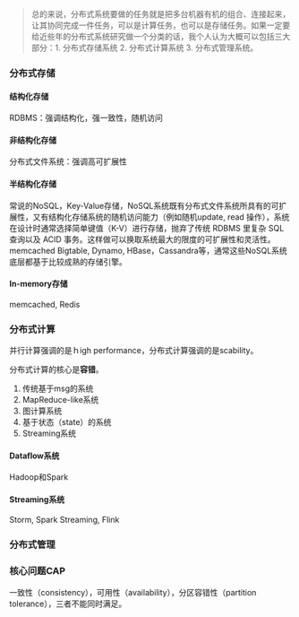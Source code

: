 
> 总的来说，分布式系统要做的任务就是把多台机器有机的组合、连接起来，让其协同完成一件任务，可以是计算任务，也可以是存储任务。如果一定要给近些年的分布式系统研究做一个分类的话，我个人认为大概可以包括三大部分：1. 分布式存储系统 2. 分布式计算系统 3. 分布式管理系统。

### 分布式存储

#### 结构化存储

RDBMS：强调结构化，强一致性，随机访问

#### 非结构化存储

分布式文件系统：强调高可扩展性

#### 半结构化存储

常说的NoSQL，Key-Value存储，NoSQL系统既有分布式文件系统所具有的可扩展性，又有结构化存储系统的随机访问能力（例如随机update, read 操作），系统在设计时通常选择简单键值（K-V）进行存储，抛弃了传统 RDBMS 里复杂 SQL 查询以及 ACID 事务。这样做可以换取系统最大的限度的可扩展性和灵活性。
memcached
Bigtable, Dynamo, HBase，Cassandra等，通常这些NoSQL系统底层都基于比较成熟的存储引擎。

#### In-memory存储

memcached, Redis

### 分布式计算

并行计算强调的是ｈigh performance，分布式计算强调的是scability。

分布式计算的核心是**容错**。

1. 传统基于msg的系统
2. MapReduce-like系统
3. 图计算系统
4. 基于状态（state）的系统
5. Streaming系统

#### Dataflow系统

Hadoop和Spark

#### Streaming系统

Storm, Spark Streaming, Flink

### 分布式管理

### 核心问题CAP

一致性（consistency），可用性（availability），分区容错性（partition tolerance），三者不能同时满足。
